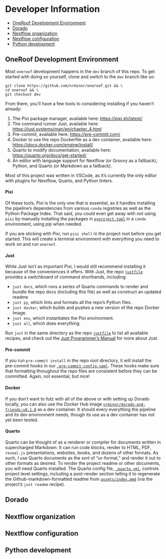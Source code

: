 # Developer Information


- [OneRoof Development Environment](#oneroof-development-environment)
- [Dorado](#dorado)
- [Nextflow organization](#nextflow-organization)
- [Nextflow configuration](#nextflow-configuration)
- [Python development](#python-development)

## OneRoof Development Environment

Most `oneroof` development happens in the `dev` branch of this repo. To get started with doing so yourself, clone and switch to the `dev` branch like so:

    git clone https://github.com/nrminor/oneroof.git && \
    cd oneroof && \
    git checkout dev

From there, you’ll have a few tools to considering installing if you haven’t already:

1.  The Pixi package manager, available here: <https://pixi.sh/latest/>
2.  The command runner Just, available here: <https://just.systems/man/en/chapter_4.html>
3.  Pre-commit, available here: <https://pre-commit.com/>
4.  Docker to use the repo Dockerfile as a dev container, available here: <https://docs.docker.com/engine/install/>
5.  Quarto to modify documentation, available here: <https://quarto.org/docs/get-started/>
6.  An editor with language support for Nextflow (or Groovy as a fallback), Python, and Quarto (or Markdown as a fallback).

Most of this project was written in VSCode, as it’s currently the only editor with plugins for Nextflow, Quarto, and Python linters.

#### Pixi

Of these tools, Pixi is the only one that is essential, as it handles installing the pipeline’s dependencies from various `conda` registries as well as the Python Package Index. That said, you could even get away with not using `pixi` by manually installing the packages in [`pyproject.toml`](../pyproject.toml) in a `conda` environment, using pip when needed.

If you are sticking with Pixi, run `pixi shell` in the project root before you get started. This will create a terminal environment with everything you need to work on and run `oneroof`.

#### Just

While Just isn’t as important Pixi, I would still recommend installing it because of the conveniences it offers. With Just, the repo [`justfile`](../justfile) provides a switchboard of command shorthands, including:

- `just docs`, which runs a series of Quarto commands to render and bundle the repo docs (including this file) as well as construct an updated readme
- `just py`, which lints and formats all the repo’s Python files.
- `just docker`, which builds and pushes a new version of the repo Docker Image.
- `just env`, which instantiates the Pixi environment.
- `just all`, which does everything.

Run `just` in the same directory as the repo [`justfile`](../justfile) to list all available recipes, and check out the [Just Programmer’s Manual](https://just.systems/man/en/chapter_1.html) for more about Just.

#### Pre-commit

If you run `pre-commit install` in the repo root directory, it will install the pre-commit hooks in our [`.pre-commit-config.yaml`](../.pre-commit-config.yaml). These hooks make sure that formatting throughout the repo files are consistent before they can be committed. Again, not essential, but nice!

#### Docker

If you don’t want to futz with all of the above or with setting up Dorado locally, you can also use the Docker Hub image [`nrminor/dorado-and-friends:v0.1.0`](https://hub.docker.com/r/nrminor/dorado-and-friends) as a dev container. It should every everything the pipeline and its dev environment needs, though its use as a dev container has not yet been tested.

#### Quarto

Quarto can be thought of as a renderer or compiler for documents written in supercharged Markdown. It can run code blocks, render to HTML, PDF, `reveal.js` presentations, websites, books, and dozens of other formats. As such, I use Quarto documents as the sort of “ur-format,” and render it out to other formats as desired. To render the project readme or other documents, you will need Quarto installed. The Quarto config file, [`_quarto.yml`](../_quarto.yml), controls project level settings, including a post-render section telling it to regenerate the Github-markdown-formatted readme from [`assets/index.qmd`](index.qmd) (via the project’s `just readme` recipe).

## Dorado

## Nextflow organization

## Nextflow configuration

## Python development
